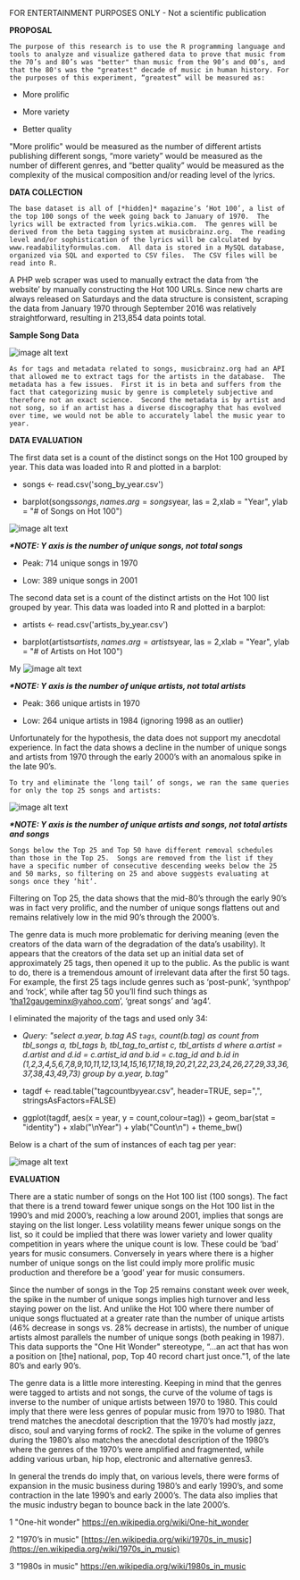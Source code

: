 FOR ENTERTAINMENT PURPOSES ONLY - Not a scientific publication

**PROPOSAL**

	The purpose of this research is to use the R programming language and tools to analyze and visualize gathered data to prove that music from the 70’s and 80’s was "better" than music from the 90’s and 00’s, and that the 80's was the "greatest" decade of music in human history. For the purposes of this experiment, “greatest” will be measured as:

* More prolific

* More variety

* Better quality

"More prolific" would be measured as the number of different artists publishing different songs, “more variety” would be measured as the number of different genres, and “better quality” would be measured as the complexity of the musical composition and/or reading level of the lyrics.	

**DATA COLLECTION**


	The base dataset is all of [*hidden]* magazine’s ‘Hot 100’, a list of the top 100 songs of the week going back to January of 1970.  The lyrics will be extracted from lyrics.wikia.com.  The genres will be derived from the beta tagging system at musicbrainz.org.  The reading level and/or sophistication of the lyrics will be calculated by www.readabilityformulas.com.  All data is stored in a MySQL database, organized via SQL and exported to CSV files.  The CSV files will be read into R.

A PHP web scraper was used to manually extract the data from ‘the website’ by manually constructing the Hot 100 URLs. Since new charts are always released on Saturdays and the data structure is consistent, scraping the data from January 1970 through September 2016 was relatively straightforward, resulting in 213,854 data points total.

**Sample Song Data**

![image alt text](image_0.png)

	As for tags and metadata related to songs, musicbrainz.org had an API that allowed me to extract tags for the artists in the database.  The metadata has a few issues.  First it is in beta and suffers from the fact that categorizing music by genre is completely subjective and therefore not an exact science.  Second the metadata is by artist and not song, so if an artist has a diverse discography that has evolved over time, we would not be able to accurately label the music year to year.

**DATA EVALUATION**

The first data set is a count of the distinct songs on the Hot 100 grouped by year.  This data was loaded into R and plotted in a barplot:

* songs <- read.csv('song_by_year.csv')

* barplot(songs$songs, names.arg = songs$year, las = 2,xlab = "Year", ylab = "# of Songs on Hot 100")

![image alt text](image_1.png)

**_*NOTE: Y axis is the number of unique songs, not total songs_**

* Peak: 714 unique songs in 1970

* Low: 389 unique songs in 2001

The second data set is a count of the distinct artists on the Hot 100 list grouped by year.  This data was loaded into R and plotted in a barplot:

* artists <- read.csv('artists_by_year.csv')

* barplot(artists$artists, names.arg = artists$year, las = 2,xlab = "Year", ylab = "# of Artists on Hot 100")

My ![image alt text](image_2.png)

**_*NOTE: Y axis is the number of unique artists, not total artists_**

* Peak: 366 unique artists in 1970

* Low: 264 unique artists in 1984 (ignoring 1998 as an outlier)

Unfortunately for the hypothesis, the data does not support my anecdotal experience.  In fact the data shows a decline in the number of unique songs and artists from 1970 through the early 2000’s with an anomalous spike in the late 90’s.  

	To try and eliminate the ‘long tail’ of songs, we ran the same queries for only the top 25 songs and artists:

![image alt text](image_3.png)

**_*NOTE: Y axis is the number of unique artists and songs, not total artists and songs_**

	Songs below the Top 25 and Top 50 have different removal schedules than those in the Top 25.  Songs are removed from the list if they have a specific number of consecutive descending weeks below the 25 and 50 marks, so filtering on 25 and above suggests evaluating at songs once they ‘hit’.

Filtering on Top 25, the data shows that the mid-80’s through the early 90’s was in fact very prolific, and the number of unique songs flattens out and remains relatively low in the mid 90’s through the 2000’s.

The genre data is much more problematic for deriving meaning (even the creators of the data warn of the degradation of the data’s usability).  It appears that the creators of the data set up an initial data set of approximately 25 tags, then opened it up to the public.  As the public is want to do, there is a tremendous amount of irrelevant data after the first 50 tags.  For example, the first 25 tags include genres such as ‘post-punk’, ‘synthpop’ and ‘rock’, while after tag 50 you’ll find such things as ‘tha12gaugeminx@yahoo.com’, ‘great songs’ and ‘ag4’.  

I eliminated the majority of the tags and used only 34:

* *Query: "select a.year, b.tag AS `tags`, count(b.tag) as count from tbl_songs a, tbl_tags b, tbl_tag_to_artist c, tbl_artists d where a.artist = d.artist and d.id = c.artist_id and b.id = c.tag_id and b.id in (1,2,3,4,5,6,7,8,9,10,11,12,13,14,15,16,17,18,19,20,21,22,23,24,26,27,29,33,36,37,38,43,49,73) group by a.year, b.tag"*

* tagdf <- read.table("tagcountbyyear.csv", header=TRUE, sep=",", stringsAsFactors=FALSE)

* ggplot(tagdf, aes(x = year, y = count,colour=tag)) + geom_bar(stat = "identity") + xlab("\nYear") + ylab("Count\n") + theme_bw()

Below is a chart of the sum of instances of each tag per year:

![image alt text](image_4.png)

**EVALUATION**

There are a static number of songs on the Hot 100 list (100 songs). The fact that there is a trend toward fewer unique songs on the Hot 100 list in the 1990’s and mid 2000’s, reaching a low around 2001, implies that songs are staying on the list longer.  Less volatility means fewer unique songs on the list, so it could be implied that there was lower variety and lower quality competition in years where the unique count is low.  These could be ‘bad’ years for music consumers.  Conversely in years where there is a higher number of unique songs on the list could imply more prolific music production and therefore be a ‘good’ year for music consumers.

Since the number of songs in the Top 25 remains constant week over week, the spike in the number of unique songs implies high turnover and less staying power on the list.  And unlike the Hot 100 where there number of unique songs fluctuated at a greater rate than the number of unique artists (46% decrease in songs vs. 28% decrease in artists), the number of unique artists almost parallels the number of unique songs (both peaking in 1987).  This data supports the "One Hit Wonder" stereotype, “...an act that has won a position on [the] national, pop, Top 40 record chart just once."1, of the late 80’s and early 90’s.

The genre data is a little more interesting.  Keeping in mind that the genres were tagged to artists and not songs, the curve of the volume of tags is inverse to the number of unique artists between 1970 to 1980.  This could imply that there were less genres of popular music from 1970 to 1980. That trend matches the anecdotal description that the 1970’s had mostly jazz, disco, soul and varying forms of rock2.  The spike in the volume of genres during the 1980’s also matches the anecdotal description of the 1980’s where the genres of the 1970’s were amplified and fragmented, while adding various urban, hip hop, electronic and alternative genres3.

In general the trends do imply that, on various levels, there were forms of expansion in the music business during 1980’s and early 1990’s, and some contraction in the late 1990’s and early 2000’s.  The data also implies that the music industry began to bounce back in the late 2000’s.

1 "One-hit wonder" https://en.wikipedia.org/wiki/One-hit_wonder

2 "1970’s in music" [https://en.wikipedia.org/wiki/1970s_in_music](https://en.wikipedia.org/wiki/1970s_in_music)

3 "1980s in music" https://en.wikipedia.org/wiki/1980s_in_music
